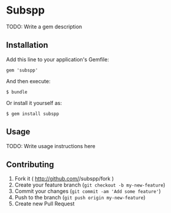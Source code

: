 # Subspp

TODO: Write a gem description

## Installation

Add this line to your application's Gemfile:

    gem 'subspp'

And then execute:

    $ bundle

Or install it yourself as:

    $ gem install subspp

## Usage

TODO: Write usage instructions here

## Contributing

1. Fork it ( http://github.com/<my-github-username>/subspp/fork )
2. Create your feature branch (`git checkout -b my-new-feature`)
3. Commit your changes (`git commit -am 'Add some feature'`)
4. Push to the branch (`git push origin my-new-feature`)
5. Create new Pull Request
